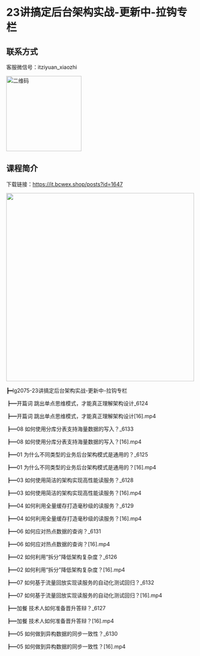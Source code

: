 # 23讲搞定后台架构实战-更新中-拉钩专栏

## 联系方式

客服微信号：itziyuan_xiaozhi

<img src="https://ziyuanyun.oss-cn-guangzhou.aliyuncs.com/common/20240614073449/666b82192834a.jpg" width="200" height="200" alt="二维码">

## 课程简介

下载链接：https://it.bcwex.shop/posts?id=1647

<img src="https://ziyuanyun.oss-cn-guangzhou.aliyuncs.com/yun/20240515183459/66448fd301b36.jpg" width="500" alt="">

  ┣━lg2075-23讲搞定后台架构实战-更新中-拉钩专栏

 ┣━开篇词 跳出单点思维模式，才能真正理解架构设计_6124

 ┣━开篇词 跳出单点思维模式，才能真正理解架构设计[16].mp4

 ┣━08 如何使用分库分表支持海量数据的写入？_6133

 ┣━08 如何使用分库分表支持海量数据的写入？[16].mp4

 ┣━01 为什么不同类型的业务后台架构模式是通用的？_6125

 ┣━01 为什么不同类型的业务后台架构模式是通用的？[16].mp4

 ┣━03 如何使用简洁的架构实现高性能读服务？_6128

 ┣━03 如何使用简洁的架构实现高性能读服务？[16].mp4

 ┣━04 如何利用全量缓存打造毫秒级的读服务？_6129

 ┣━04 如何利用全量缓存打造毫秒级的读服务？[16].mp4

 ┣━06 如何应对热点数据的查询？_6131

 ┣━06 如何应对热点数据的查询？[16].mp4

 ┣━02 如何利用“拆分”降低架构复杂度？_6126

 ┣━02 如何利用“拆分”降低架构复杂度？[16].mp4

 ┣━07 如何基于流量回放实现读服务的自动化测试回归？_6132

 ┣━07 如何基于流量回放实现读服务的自动化测试回归？[16].mp4

 ┣━加餐 技术人如何准备晋升答辩？_6127

 ┣━加餐 技术人如何准备晋升答辩？[16].mp4

 ┣━05 如何做到异构数据的同步一致性？_6130

 ┣━05 如何做到异构数据的同步一致性？[16].mp4

  